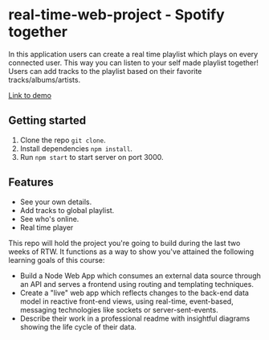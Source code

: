 # real-time-web-project - Spotify together

In this application users can create a real time playlist which plays on every connected user. This way you can listen to your self made playlist together! Users can add tracks to the playlist based on their favorite tracks/albums/artists.

[Link to demo](https://real-time-beatmaker.herokuapp.com/)

## Getting started

1.  Clone the repo `git clone`.
2.  Install dependencies `npm install`.
3.  Run `npm start` to start server on port 3000.

## Features
- See your own details.
- Add tracks to global playlist.
- See who's online.
- Real time player


This repo will hold the project you're going to build during the last two weeks of RTW. It functions as a way to show you've attained the following learning goals of this course:

* Build a Node Web App which consumes an external data source through an API and serves a frontend using routing and templating techniques.
* Create a "live" web app which reflects changes to the back-end data model in reactive front-end views, using real-time, event-based, messaging technologies like sockets or server-sent-events.
* Describe their work in a professional readme with insightful diagrams showing the life cycle of their data.

<!-- ☝️ replace this description -->

<!-- Add a nice image here at the end of the week, showing off your shiny frontend 📸 -->

<!-- Maybe a table of contents here? 📚 -->

<!-- How about a section that describes how to install this project? 🤓 -->

<!-- ...but how does one use this project? What are its features 🤔 -->

<!-- What external data source is featured in your project and what are its properties 🌠 -->

<!-- Where do the 0️⃣s and 1️⃣s live in your project? What db system are you using?-->

<!-- Maybe a checklist of done stuff and stuff still on your wishlist? ✅ -->

<!-- How about a license here? 📜 (or is it a licence?) 🤷 -->
